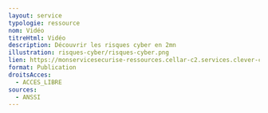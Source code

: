 ```yaml
---
layout: service
typologie: ressource
nom: Vidéo
titreHtml: Vidéo
description: Découvrir les risques cyber en 2mn
illustration: risques-cyber/risques-cyber.png
lien: https://monservicesecurise-ressources.cellar-c2.services.clever-cloud.com/Video_Risques.mp4
format: Publication
droitsAcces:
  - ACCES_LIBRE
sources:
  - ANSSI
---
```

